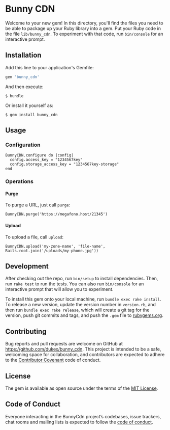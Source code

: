 # Bunny CDN

Welcome to your new gem! In this directory, you'll find the files you need to be able to package up your Ruby library into a gem. Put your Ruby code in the file `lib/bunny_cdn`. To experiment with that code, run `bin/console` for an interactive prompt.

## Installation

Add this line to your application's Gemfile:

```ruby
gem 'bunny_cdn'
```

And then execute:

    $ bundle

Or install it yourself as:

    $ gem install bunny_cdn

## Usage

### Configuration

```
BunnyCDN.configure do |config|
  config.access_key = "1234567key"
  config.storage_access_key = "1234567key-storage"
end
```

### Operations

#### Purge

To purge a URL, just call `purge`:

```
BunnyCDN.purge('https://megafono.host/21345')
```

#### Upload

To upload a file, call `upload`:

```
BunnyCDN.upload('my-zone-name', 'file-name', Rails.root.join('/uploads/my-phone.jpg'))
```

## Development

After checking out the repo, run `bin/setup` to install dependencies. Then, run `rake test` to run the tests. You can also run `bin/console` for an interactive prompt that will allow you to experiment.

To install this gem onto your local machine, run `bundle exec rake install`. To release a new version, update the version number in `version.rb`, and then run `bundle exec rake release`, which will create a git tag for the version, push git commits and tags, and push the `.gem` file to [rubygems.org](https://rubygems.org).

## Contributing

Bug reports and pull requests are welcome on GitHub at https://github.com/dukex/bunny_cdn. This project is intended to be a safe, welcoming space for collaboration, and contributors are expected to adhere to the [Contributor Covenant](http://contributor-covenant.org) code of conduct.

## License

The gem is available as open source under the terms of the [MIT License](https://opensource.org/licenses/MIT).

## Code of Conduct

Everyone interacting in the BunnyCdn project’s codebases, issue trackers, chat rooms and mailing lists is expected to follow the [code of conduct](https://github.com/dukex/bunny_cdn/blob/master/CODE_OF_CONDUCT.md).
